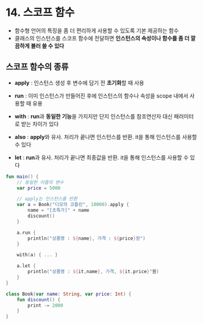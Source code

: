 # 14. 스코프 함수
- 함수형 언어의 특징을 좀 더 편리하게 사용할 수 있도록 기본 제공하는 함수
- 클래스의 인스턴스를 스코프 함수에 전달하면 **인스턴스의 속성이나 함수를 좀 더 깔끔하게 불러 쓸 수 있다**

## 스코프 함수의 종류
- **apply** : 인스턴스 생성 후 변수에 담기 전 **초기화**할 때 사용

- **run** : 이미 인스턴스가 만들어진 후에 인스턴스의 함수나 속성을 scope 내에서 사용할 때 유용

- **with** : **run**과 **동일한 기능**을 가지지만 단지 인스턴스를 참조연산자 대신 패러미터로 받는 차이가 있다

- **also** : **apply**와 유사. 처리가 끝나면 인스턴스를 반환. it을 통해 인스턴스를 사용할 수 있다

- **let** : **run**과 유사. 처리가 끝나면 최종값을 반환. it을 통해 인스턴스를 사용할 수 있다

```kotlin
fun main() {
    // 동일한 이름의 변수
    var price = 5000

    // apply는 인스턴스를 반환
    var a = Book("디모의 코틀린", 10000).apply {
        name = "[초특가]" + name
        discount()
    }

    a.run {
        println("상품명 : ${name}, 가격 : ${price}원")
    }

    with(a) { ... }

    a.let {
        println("상품명 : ${it,name}, 가격, ${it.price}"원)
    }
}

class Book(var name: String, var price: Int) {
    fun discount() {
        print -= 2000
    }
}
```